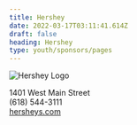 ```yaml
---
title: Hershey
date: 2022-03-17T03:11:41.614Z
draft: false
heading: Hershey
type: youth/sponsors/pages
---
```

![Hershey Logo](https://res.cloudinary.com/robinson-soccer/image/upload/v1647439312/Youth/Sponsors/hershey_dofgff.png)

1401 West Main Street\
(618) 544-3111\
[hersheys.com](https://www.hersheys.com/)